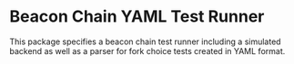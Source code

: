 # Beacon Chain YAML Test Runner

This package specifies a beacon chain test runner including a simulated backend as well as a parser for fork choice tests created in YAML format.
